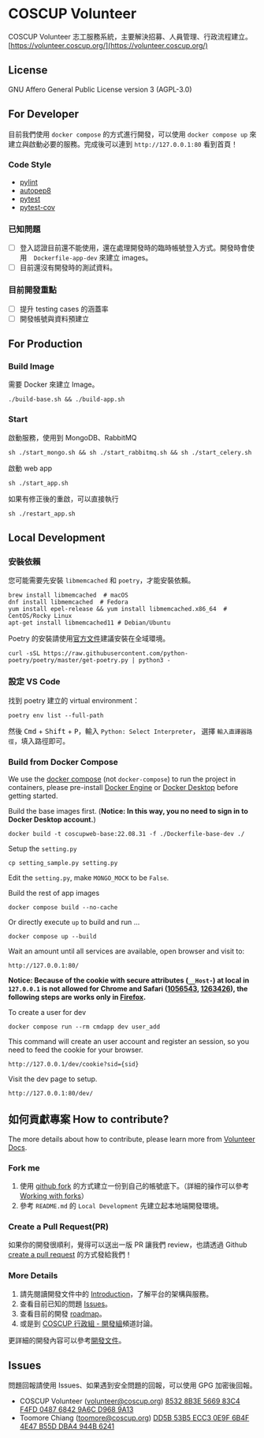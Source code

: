 # COSCUP Volunteer

COSCUP Volunteer 志工服務系統，主要解決招募、人員管理、行政流程建立。
[https://volunteer.coscup.org/](https://volunteer.coscup.org/)

## License

GNU Affero General Public License version 3 (AGPL-3.0)

## For Developer

目前我們使用 `docker compose` 的方式進行開發，可以使用 `docker compose up` 來建立與啟動必要的服務。完成後可以連到 `http://127.0.0.1:80` 看到首頁！

### Code Style

- [pylint](https://pypi.org/project/pylint/)
- [autopep8](https://pypi.org/project/autopep8/)
- [pytest](https://pypi.org/project/pytest/)
- [pytest-cov](https://pypi.org/project/pytest-cov/)

### 已知問題

- [ ] 登入認證目前還不能使用，還在處理開發時的臨時帳號登入方式。開發時會使用　`Dockerfile-app-dev` 來建立 images。
- [ ] 目前還沒有開發時的測試資料。

### 目前開發重點

- [ ] 提升 testing cases 的涵蓋率
- [ ] 開發帳號與資料預建立

## For Production

### Build Image

需要 Docker 來建立 Image。

    ./build-base.sh && ./build-app.sh

### Start

啟動服務，使用到 MongoDB、RabbitMQ

    sh ./start_mongo.sh && sh ./start_rabbitmq.sh && sh ./start_celery.sh

啟動 web app

    sh ./start_app.sh

如果有修正後的重啟，可以直接執行

    sh ./restart_app.sh

## Local Development

### 安裝依賴

您可能需要先安裝 `libmemcached` 和 `poetry`，才能安裝依賴。

    brew install libmemcached  # macOS
    dnf install libmemcached  # Fedora
    yum install epel-release && yum install libmemcached.x86_64  # CentOS/Rocky Linux
    apt-get install libmemcached11 # Debian/Ubuntu

Poetry 的安裝請使用[官方文件](https://python-poetry.org/docs/)建議安裝在全域環境。

    curl -sSL https://raw.githubusercontent.com/python-poetry/poetry/master/get-poetry.py | python3 -

### 設定 VS Code

找到 poetry 建立的 virtual environment：

    poetry env list --full-path

然後 <kbd>Cmd</kbd> + <kbd>Shift</kbd> + <kbd>P</kbd>，輸入 `Python: Select Interpreter`，
選擇 `輸入直譯器路徑`，填入路徑即可。

### Build from Docker Compose

We use the [docker compose](https://docs.docker.com/compose/) (not `docker-compose`) to run the project in containers, please pre-install [Docker Engine](https://docs.docker.com/engine/) or [Docker Desktop](https://docs.docker.com/get-docker/) before getting started.

Build the base images first. (**Notice: In this way, you no need to sign in to Docker Desktop account.**)

    docker build -t coscupweb-base:22.08.31 -f ./Dockerfile-base-dev ./

Setup the `setting.py`

    cp setting_sample.py setting.py

Edit the `setting.py`, make `MONGO_MOCK` to be `False`.

Build the rest of app images

    docker compose build --no-cache

Or directly execute `up` to build and run ...

    docker compose up --build

Wait an amount until all services are available, open browser and visit to:

    http://127.0.0.1:80/

**Notice: Because of the cookie with secure attributes (`__Host-`) at local in `127.0.0.1` is not allowed for Chrome and Safari ([1056543](https://bugs.chromium.org/p/chromium/issues/detail?id=1056543), [1263426](https://bugs.chromium.org/p/chromium/issues/detail?id=1263426)), the following steps are works only in [Firefox](https://www.mozilla.org/firefox/).**

To create a user for dev

    docker compose run --rm cmdapp dev user_add

This command will create an user account and register an session, so you need to feed the cookie for your browser.

    http://127.0.0.1/dev/cookie?sid={sid}

Visit the dev page to setup.

    http://127.0.0.1:80/dev/


## 如何貢獻專案 How to contribute?

The more details about how to contribute, please learn more
from [Volunteer Docs](https://volunteer.coscup.org/docs/).

### Fork me

1. 使用 [github fork](https://docs.github.com/en/get-started/quickstart/fork-a-repo) 的方式建立一份到自己的帳號底下。（詳細的操作可以參考 [Working with forks](https://docs.github.com/en/pull-requests/collaborating-with-pull-requests/working-with-forks)）
2. 參考 `README.md` 的 `Local Development` 先建立起本地端開發環境。

### Create a Pull Request(PR)

如果你的開發很順利，覺得可以送出一版 PR 讓我們 review，也請透過 Github [create a pull request](https://docs.github.com/en/pull-requests/collaborating-with-pull-requests/proposing-changes-to-your-work-with-pull-requests/creating-a-pull-request) 的方式發給我們！

### More Details

1. 請先閱讀開發文件中的 [Introduction](https://volunteer.coscup.org/docs/intro/)，了解平台的架構與服務。
2. 查看目前已知的問題 [Issues](https://github.com/COSCUP/COSCUP-Volunteer/issues)。
3. 查看目前的開發 [roadmap](https://volunteer.coscup.org/docs/intro/#roadmap)。
4. 或是到 [COSCUP 行政組 - 開發組](https://chat.coscup.org/coscup/channels/secretary-develop)頻道討論。

更詳細的開發內容可以參考[開發文件](https://volunteer.coscup.org/docs/)。

## Issues

問題回報請使用 Issues、如果遇到安全問題的回報，可以使用 GPG 加密後回報。

- COSCUP Volunteer (volunteer@coscup.org)
  [8532 8B3E 5669 83C4 F4FD 0487 6842 9A6C D968 9A13](https://volunteer.coscup.org/pgp/85328B3E566983C4F4FD048768429A6CD9689A13.asc)
- Toomore Chiang (toomore@coscup.org)
  [DD5B 53B5 ECC3 0E9F 6B4F 4E47 B55D DBA4 944B 6241](https://volunteer.coscup.org/pgp/DD5B53B5ECC30E9F6B4F4E47B55DDBA4944B6241.asc)
